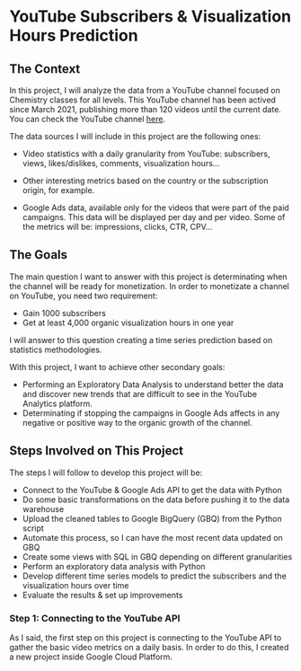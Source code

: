 # YouTube Subscribers & Visualization Hours Prediction

## The Context

In this project, I will analyze the data from a YouTube channel focused on Chemistry classes for all levels. This YouTube channel has been actived since March 2021, publishing more than 120 videos until the current date. You can check the YouTube channel [here](https://www.youtube.com/channel/UCzQTrA_c1BgRNLewVyt2UFw).

The data sources I will include in this project are the following ones:

* Video statistics with a daily granularity from YouTube: subscribers, views, likes/dislikes, comments, visualization hours...

* Other interesting metrics based on the country or the subscription origin, for example.

* Google Ads data, available only for the videos that were part of the paid campaigns. This data will be displayed per day and per video. Some of the metrics will be: impressions, clicks, CTR, CPV...

## The Goals

The main question I want to answer with this project is determinating when the channel will be ready for monetization. In order to monetizate a channel on YouTube, you need two requirement:

* Gain 1000 subscribers 
* Get at least 4,000 organic visualization hours in one year

I will answer to this question creating a time series prediction based on statistics methodologies.

With this project, I want to achieve other secondary goals: 

* Performing an Exploratory Data Analysis to understand better the data and discover new trends that are difficult to see in the YouTube Analytics platform.
* Determinating if stopping the campaigns in Google Ads affects in any negative or positive way to the organic growth of the channel.

## Steps Involved on This Project

The steps I will follow to develop this project will be:

* Connect to the YouTube & Google Ads API to get the data with Python
* Do some basic transformations on the data before pushing it to the data warehouse
* Upload the cleaned tables to Google BigQuery (GBQ) from the Python script
* Automate this process, so I can have the most recent data updated on GBQ
* Create some views with SQL in GBQ depending on different granularities
* Perform an exploratory data analysis with Python
* Develop different time series models to predict the subscribers and the visualization hours over time
* Evaluate the results & set up improvements

### Step 1: Connecting to the YouTube API

As I said, the first step on this project is connecting to the YouTube API to gather the basic video metrics on a daily basis. In order to do this, I created a new project inside Google Cloud Platform.
